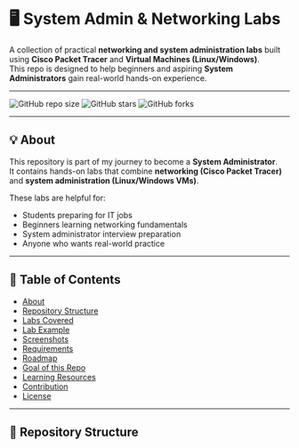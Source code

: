 # 🖥️ System Admin & Networking Labs

A collection of practical **networking and system administration labs** built using **Cisco Packet Tracer** and **Virtual Machines (Linux/Windows)**.  
This repo is designed to help beginners and aspiring **System Administrators** gain real-world hands-on experience.  

---

![GitHub repo size](https://img.shields.io/github/repo-size/subdas374/system-admin-networking-labs)
![GitHub stars](https://img.shields.io/github/stars/subdas374/system-admin-networking-labs?style=social)
![GitHub forks](https://img.shields.io/github/forks/subdas374/system-admin-networking-labs?style=social)

---

## 💡 About
This repository is part of my journey to become a **System Administrator**.  
It contains hands-on labs that combine **networking (Cisco Packet Tracer)** and **system administration (Linux/Windows VMs)**.  

These labs are helpful for:
- Students preparing for IT jobs  
- Beginners learning networking fundamentals  
- System administrator interview preparation  
- Anyone who wants real-world practice  

---

## 📖 Table of Contents
- [About](#-about)  
- [Repository Structure](#-repository-structure)  
- [Labs Covered](#-labs-covered)  
- [Lab Example](#-lab-example-router-config-2-pcs)  
- [Screenshots](#-screenshots)  
- [Requirements](#-requirements)  
- [Roadmap](#-roadmap)  
- [Goal of this Repo](#-goal-of-this-repo)  
- [Learning Resources](#-learning-resources)  
- [Contribution](#-contribution)  
- [License](#-license)  

---

## 📂 Repository Structure

